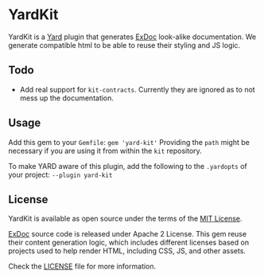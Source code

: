 # YardKit

YardKit is a [Yard](https://github.com/lsegal/yard) plugin that generates [ExDoc](https://github.com/elixir-lang/ex_doc) look-alike documentation. We generate compatible html to be able to reuse their styling and JS logic.

## Todo

- Add real support for `kit-contracts`. Currently they are ignored as to not mess up the documentation.

## Usage

Add this gem to your `Gemfile`:
`gem 'yard-kit'`
Providing the `path` might be necessary if you are using it from within the `kit` repository.

To make YARD aware of this plugin, add the following to the `.yardopts` of your project:
`--plugin yard-kit`

## License

YardKit is available as open source under the terms of the [MIT License](https://opensource.org/licenses/MIT).

[ExDoc](https://github.com/elixir-lang/ex_doc) source code is released under Apache 2 License. This gem reuse their content generation logic, which includes different licenses based on projects used to help render HTML, including CSS, JS, and other assets.

Check the [LICENSE](./LICENSE) file for more information.